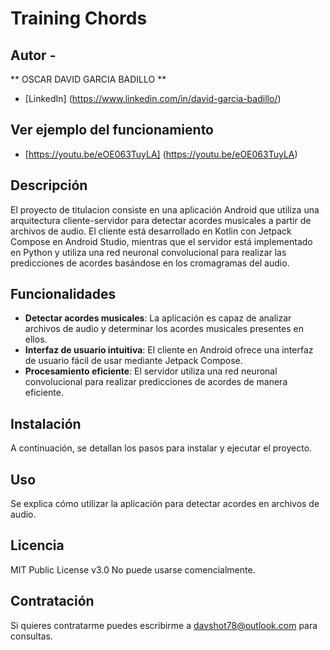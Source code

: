 # Training Chords

## Autor -
** OSCAR DAVID GARCIA BADILLO **

* [LinkedIn] (https://www.linkedin.com/in/david-garcia-badillo/)

## Ver ejemplo del funcionamiento
- [https://youtu.be/eOE063TuyLA] (https://youtu.be/eOE063TuyLA)

## Descripción

El proyecto de titulacion consiste en una aplicación Android que utiliza una arquitectura cliente-servidor para detectar acordes musicales a partir de archivos de audio. El cliente está desarrollado en Kotlin con Jetpack Compose en Android Studio, mientras que el servidor está implementado en Python y utiliza una red neuronal convolucional para realizar las predicciones de acordes basándose en los cromagramas del audio.

## Funcionalidades

- **Detectar acordes musicales**: La aplicación es capaz de analizar archivos de audio y determinar los acordes musicales presentes en ellos.
- **Interfaz de usuario intuitiva**: El cliente en Android ofrece una interfaz de usuario fácil de usar mediante Jetpack Compose.
- **Procesamiento eficiente**: El servidor utiliza una red neuronal convolucional para realizar predicciones de acordes de manera eficiente.

## Instalación

A continuación, se detallan los pasos para instalar y ejecutar el proyecto.

## Uso

Se explica cómo utilizar la aplicación para detectar acordes en archivos de audio.

## Licencia
MIT Public License v3.0
No puede usarse comencialmente.

## Contratación
Si quieres contratarme puedes escribirme a davshot78@outlook.com para consultas.

